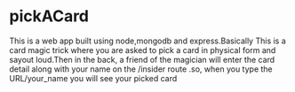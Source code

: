 # pickACard
This is a web app built using node,mongodb and express.Basically This is a card magic trick where you are asked to pick a card in physical form and sayout loud.Then in the back, a friend of the magician will enter the card detail along with your name on the /insider route .so, when you type the URL/your_name you will see your picked card
